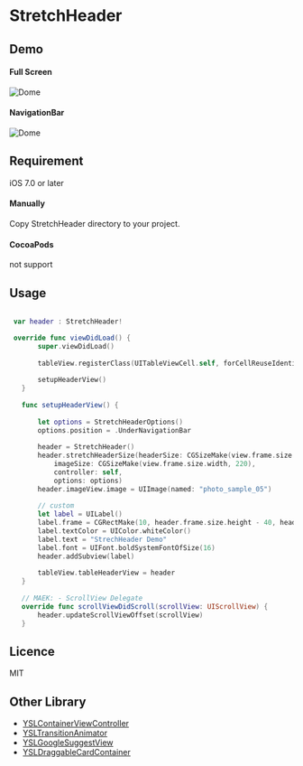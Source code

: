 # StretchHeader

## Demo
#### Full Screen
![Dome](https://raw.githubusercontent.com/y-hryk/StretchHeader/master/sample_01.gif)
#### NavigationBar
![Dome](https://raw.githubusercontent.com/y-hryk/StretchHeader/master/sample_02.gif)

## Requirement
iOS 7.0 or later

#### Manually
 Copy StretchHeader directory to your project.
#### CocoaPods
 not support
 
## Usage
 ```swift
 
  var header : StretchHeader!
 
  override func viewDidLoad() {
        super.viewDidLoad()
        
        tableView.registerClass(UITableViewCell.self, forCellReuseIdentifier: "TableViewCell")
        
        setupHeaderView()
    }
    
    func setupHeaderView() {
        
        let options = StretchHeaderOptions()
        options.position = .UnderNavigationBar
        
        header = StretchHeader()
        header.stretchHeaderSize(headerSize: CGSizeMake(view.frame.size.width, 220),
            imageSize: CGSizeMake(view.frame.size.width, 220),
            controller: self,
            options: options)
        header.imageView.image = UIImage(named: "photo_sample_05")
        
        // custom
        let label = UILabel()
        label.frame = CGRectMake(10, header.frame.size.height - 40, header.frame.size.width - 20, 40)
        label.textColor = UIColor.whiteColor()
        label.text = "StrechHeader Demo"
        label.font = UIFont.boldSystemFontOfSize(16)
        header.addSubview(label)
        
        tableView.tableHeaderView = header
    }
    
    // MAEK: - ScrollView Delegate
    override func scrollViewDidScroll(scrollView: UIScrollView) {
        header.updateScrollViewOffset(scrollView)
    }
```
## Licence
MIT

## Other Library
- [YSLContainerViewController](https://github.com/y-hryk/YSLContainerViewController)
- [YSLTransitionAnimator](https://github.com/y-hryk/YSLTransitionAnimator)
- [YSLGoogleSuggestView](https://github.com/y-hryk/YSLGoogleSuggestView)
- [YSLDraggableCardContainer](https://github.com/y-hryk/YSLDraggableCardContainer)
